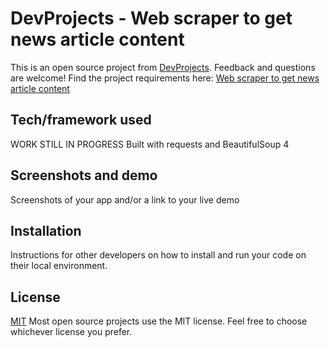 # DevProjects - Web scraper to get news article content

This is an open source project from [DevProjects](http://www.codementor.io/projects). Feedback and questions are welcome!
Find the project requirements here: [Web scraper to get news article content](https://www.codementor.io/projects/tool/web-scraper-to-get-news-article-content-atx32d46qe)

## Tech/framework used
WORK STILL IN PROGRESS
Built with requests and BeautifulSoup 4

## Screenshots and demo
Screenshots of your app and/or a link to your live demo

## Installation
Instructions for other developers on how to install and run your code on their local environment.

## License
[MIT](https://choosealicense.com/licenses/mit/)
Most open source projects use the MIT license. Feel free to choose whichever license you prefer.
